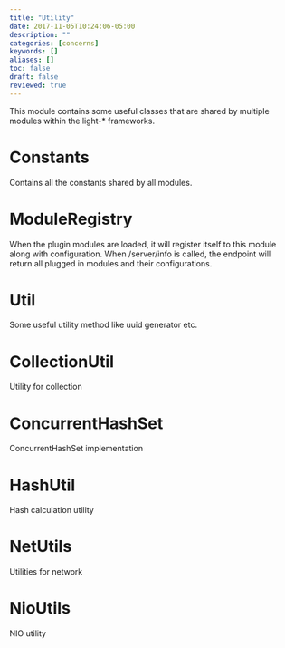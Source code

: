 ```yaml
---
title: "Utility"
date: 2017-11-05T10:24:06-05:00
description: ""
categories: [concerns]
keywords: []
aliases: []
toc: false
draft: false
reviewed: true
---
```



This module contains some useful classes that are shared by multiple modules within the light-* frameworks.

# Constants

Contains all the constants shared by all modules.

# ModuleRegistry

When the plugin modules are loaded, it will register itself to this module along
with configuration. When /server/info is called, the endpoint will return all
plugged in modules and their configurations.

# Util

Some useful utility method like uuid generator etc.

# CollectionUtil

Utility for collection

# ConcurrentHashSet

ConcurrentHashSet implementation

# HashUtil

Hash calculation utility

# NetUtils

Utilities for network

# NioUtils

NIO utility



